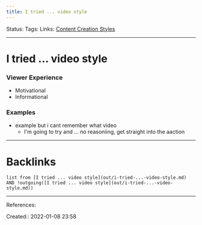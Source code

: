 ```yaml
---
title: I tried ... video style
---
```

Status: 
Tags: 
Links: [Content Creation Styles](None)
___
# I tried ... video style
### Viewer Experience
- Motivational
- Informational
### Examples
- example but i cant remember what video
	- I'm going to try and ... no reasoniing, get straight into the aaction


___
# Backlinks
```dataview11
list from [I tried ... video style](out/i-tried-...-video-style.md) AND !outgoing([I tried ... video style](out/i-tried-...-video-style.md))
```
___
References:

Created:: 2022-01-08 23:58
